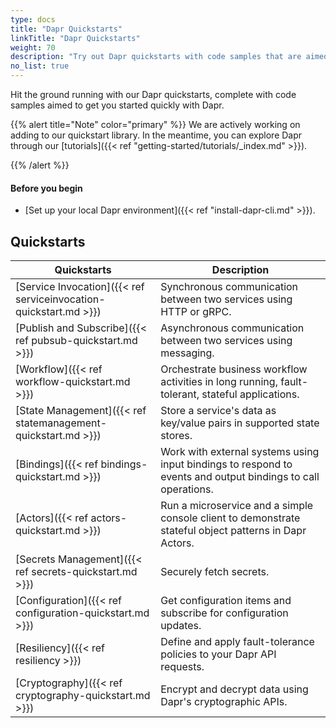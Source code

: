 ```yaml
---
type: docs
title: "Dapr Quickstarts"
linkTitle: "Dapr Quickstarts"
weight: 70
description: "Try out Dapr quickstarts with code samples that are aimed to get you started quickly with Dapr"
no_list: true
---
```


Hit the ground running with our Dapr quickstarts, complete with code samples aimed to get you started quickly with Dapr.

{{% alert title="Note" color="primary" %}}
 We are actively working on adding to our quickstart library. In the meantime, you can explore Dapr through our [tutorials]({{< ref "getting-started/tutorials/_index.md" >}}).

{{% /alert %}}

#### Before you begin

- [Set up your local Dapr environment]({{< ref "install-dapr-cli.md" >}}).

## Quickstarts

| Quickstarts | Description |
| ----------- | ----------- |
| [Service Invocation]({{< ref serviceinvocation-quickstart.md >}}) | Synchronous communication between two services using HTTP or gRPC. |
| [Publish and Subscribe]({{< ref pubsub-quickstart.md >}}) |  Asynchronous communication between two services using messaging. |
| [Workflow]({{< ref workflow-quickstart.md >}}) | Orchestrate business workflow activities in long running, fault-tolerant, stateful applications. |
| [State Management]({{< ref statemanagement-quickstart.md >}}) | Store a service's data as key/value pairs in supported state stores. |
| [Bindings]({{< ref bindings-quickstart.md >}}) | Work with external systems using input bindings to respond to events and output bindings to call operations. |
| [Actors]({{< ref actors-quickstart.md >}}) | Run a microservice and a simple console client to demonstrate stateful object patterns in Dapr Actors. |
| [Secrets Management]({{< ref secrets-quickstart.md >}}) | Securely fetch secrets. |
| [Configuration]({{< ref configuration-quickstart.md >}}) | Get configuration items and subscribe for configuration updates. |
| [Resiliency]({{< ref resiliency >}}) | Define and apply fault-tolerance policies to your Dapr API requests. |
| [Cryptography]({{< ref cryptography-quickstart.md >}}) | Encrypt and decrypt data using Dapr's cryptographic APIs. |
